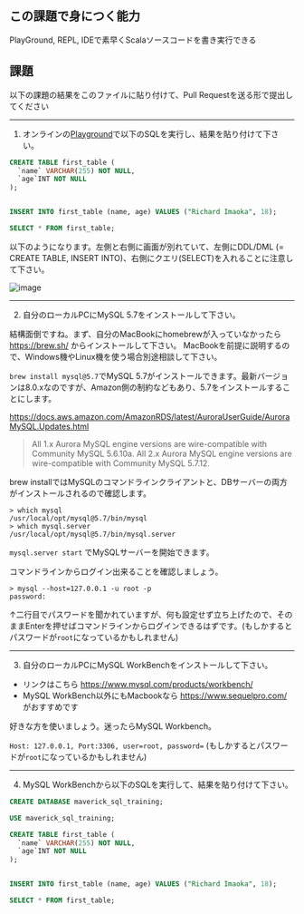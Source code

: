 ## この課題で身につく能力

PlayGround, REPL, IDEで素早くScalaソースコードを書き実行できる

## 課題

以下の課題の結果をこのファイルに貼り付けて、Pull Requestを送る形で提出してください

---
1. オンラインの[Playground](https://www.db-fiddle.com/)で以下のSQLを実行し、結果を貼り付けて下さい。

```sql
CREATE TABLE first_table (
  `name` VARCHAR(255) NOT NULL,
  `age`INT NOT NULL
);


INSERT INTO first_table (name, age) VALUES ("Richard Imaoka", 18);
```

```sql
SELECT * FROM first_table;
```

以下のようになります。左側と右側に画面が別れていて、左側にDDL/DML (= CREATE TABLE, INSERT INTO)、右側にクエリ(SELECT)を入れることに注意して下さい。

![image](https://user-images.githubusercontent.com/7414320/76934997-9c045680-6933-11ea-8a3b-d50d787db129.png)


---
2. 自分のローカルPCにMySQL 5.7をインストールして下さい。

結構面倒ですね。まず、自分のMacBookにhomebrewが入っていなかったら https://brew.sh/ からインストールして下さい。
MacBookを前提に説明するので、Windows機やLinux機を使う場合別途相談して下さい。

`brew install mysql@5.7`でMySQL 5.7がインストールできます。最新バージョンは8.0.xなのですが、Amazon側の制約などもあり、5.7をインストールすることにします。

https://docs.aws.amazon.com/AmazonRDS/latest/AuroraUserGuide/AuroraMySQL.Updates.html
> All 1.x Aurora MySQL engine versions are wire-compatible with Community MySQL 5.6.10a. All 2.x Aurora MySQL engine versions are wire-compatible with Community MySQL 5.7.12.

brew installではMySQLのコマンドラインクライアントと、DBサーバーの両方がインストールされるので確認します。

```
> which mysql
/usr/local/opt/mysql@5.7/bin/mysql
> which mysql.server
/usr/local/opt/mysql@5.7/bin/mysql.server
```

`mysql.server start` でMySQLサーバーを開始できます。

コマンドラインからログイン出来ることを確認しましょう。

```
> mysql --host=127.0.0.1 -u root -p
password:
```

↑二行目でパスワードを聞かれていますが、何も設定せず立ち上げたので、そのままEnterを押せばコマンドラインからログインできるはずです。(もしかするとパスワードが`root`になっているかもしれません)

---
3. 自分のローカルPCにMySQL WorkBenchをインストールして下さい。

- リンクはこちら https://www.mysql.com/products/workbench/
- MySQL WorkBench以外にもMacbookなら https://www.sequelpro.com/ がおすすめです

好きな方を使いましょう。迷ったらMySQL Workbench。

`Host: 127.0.0.1, Port:3306, user=root, password=` (もしかするとパスワードが`root`になっているかもしれません)

---
4. MySQL WorkBenchから以下のSQLを実行して、結果を貼り付けて下さい。

```sql
CREATE DATABASE maverick_sql_training;

USE maverick_sql_training;

CREATE TABLE first_table (
  `name` VARCHAR(255) NOT NULL,
  `age`INT NOT NULL
);


INSERT INTO first_table (name, age) VALUES ("Richard Imaoka", 18);

SELECT * FROM first_table;
```